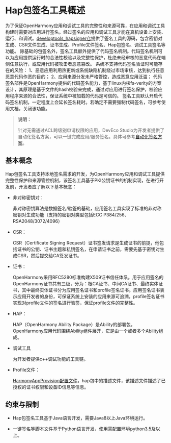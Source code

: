 # Hap包签名工具概述

为了保证OpenHarmony应用和调试工具的完整性和来源可靠，在应用和调试工具构建时需要对应用进行签名。经过签名的应用和调试工具才能在真机设备上安装、运行、和调试。[developtools_hapsigner仓](https://gitee.com/openharmony/developtools_hapsigner)提供了签名工具的源码，包含密钥对生成、CSR文件生成、证书生成、Profile文件签名、Hap包签名、调试工具签名等功能。
除基础的包签名外，签名工具额外提供了代码签名机制。代码签名机制可以为应用提供运行时的合法性校验以及完整性保护，杜绝未经审核的恶意代码在端侧任意执行，或应用代码被攻击者恶意篡改。
系统不支持代码签名验证时可能存在的风险：
1、恶意应用利用热更新或系统缺陷机制绕过市场审核，达到执行任意恶意代码作恶的目的；
2、应用来源分发未严格管控，造成恶意应用泛滥；
代码签名部件是OpenHarmony提供的代码签名能力，基于linux内核fs-verity的方案设计，其原理是基于文件的hash校验来完成，通过对应用进行签名保护，校验应用程序来源的合法性，保证系统中被加载的代码是可信的。
签名工具默认开启代码签名机制，一定程度上会延长签名耗时。若确定不需要强制代码签名，可参考使用文档，关闭该功能。

> **说明：** 
>
> 针对无需通过ACL跨级别申请权限的应用，DevEco Studio为开发者提供了自动化签名方案，可以一键完成应用/服务签名。具体可参考[自动化签名方案](https://developer.harmonyos.com/cn/docs/documentation/doc-guides/ohos-auto-configuring-signature-information-0000001271659465)。

## 基本概念

Hap包签名工具支持本地签名需求的开发，为OpenHarmony应用和调试工具提供完整性保护和来源管控机制，该签名工具基于PKI公钥证书的机制实现，在进行开发前，开发者应了解以下基本概念：

 - 非对称密钥对：

   非对称密钥算法是数据签名/验签的基础，应用签名工具实现了标准的非对称密钥对生成功能（支持的密钥对类型包括ECC P384/256、RSA2048/3072/4096）

 - CSR：

   CSR（Certificate Signing Request）证书签发请求是生成证书的前提，他包括证书的公钥、证书主题和私钥签名，在申请证书之前，需要先基于密钥对生成CSR，然后提交给CA签发证书。

 - 证书：

   OpenHarmony采用RFC5280标准构建X509证书信任体系。用于应用签名的OpenHarmony证书共有三级，分为：根CA证书、中间CA证书、最终实体证书，其中最终实体证书分为应用签名证书和profile签名证书。应用签名证书表示应用开发者的身份，可保证系统上安装的应用来源可追溯，profile签名证书实现对profile文件的签名进行验签，保证profile文件的完整性。

 - HAP：

   HAP（OpenHarmony Ability Package）是Ability的部署包，OpenHarmony应用代码围绕Ability组件展开，它是由一个或者多个Ability组成。

 - 调试工具

   为开发者提供c++调试功能的工具链。

 - Profile文件：

   [HarmonyAppProvision配置文件](app-provision-structure.md)，hap包中的描述文件，该描述文件描述了已授权的证书权限和设备ID信息等信息。


## 约束与限制

 - Hap包签名工具基于Java语言开发，需要Java8以上Java环境运行。

 - 一键签名等脚本文件基于Python语言开发，使用需配置环境python3.5及以上。

